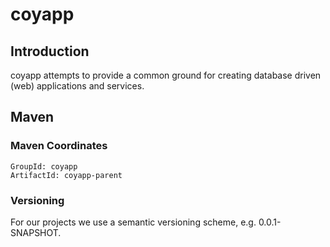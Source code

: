 # coyapp

## Introduction

coyapp attempts to provide a common ground for creating database driven (web)
applications and services.


## Maven

### Maven Coordinates

```
GroupId: coyapp
ArtifactId: coyapp-parent
```

### Versioning

For our projects we use a semantic versioning scheme, e.g. 0.0.1-SNAPSHOT.
